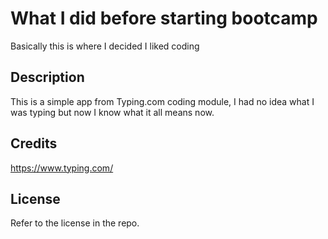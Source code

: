 # What I did before starting bootcamp

Basically this is where I decided I liked coding

## Description

This is a simple app from Typing.com coding module, I had no idea what I was typing but now I know what it all means now.

## Credits

https://www.typing.com/

## License 
Refer to the license in the repo.